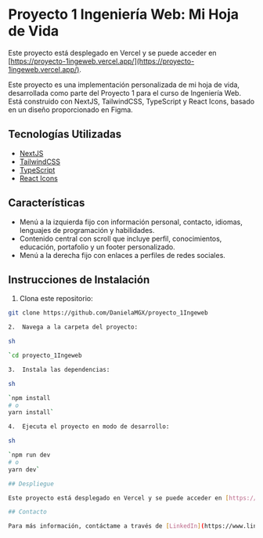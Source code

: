 # Proyecto 1 Ingeniería Web: Mi Hoja de Vida


Este proyecto está desplegado en Vercel y se puede acceder en [https://proyecto-1ingeweb.vercel.app/](https://proyecto-1ingeweb.vercel.app/).

Este proyecto es una implementación personalizada de mi hoja de vida, desarrollada como parte del Proyecto 1 para el curso de Ingeniería Web. Está construido con NextJS, TailwindCSS, TypeScript y React Icons, basado en un diseño proporcionado en Figma.

## Tecnologías Utilizadas

- [NextJS](https://nextjs.org/)
- [TailwindCSS](https://tailwindcss.com/)
- [TypeScript](https://www.typescriptlang.org/)
- [React Icons](https://react-icons.github.io/react-icons/)

## Características

- Menú a la izquierda fijo con información personal, contacto, idiomas, lenguajes de programación y habilidades.
- Contenido central con scroll que incluye perfil, conocimientos, educación, portafolio y un footer personalizado.
- Menú a la derecha fijo con enlaces a perfiles de redes sociales.

## Instrucciones de Instalación

1. Clona este repositorio:
```sh
git clone https://github.com/DanielaMGX/proyecto_1Ingeweb

2.  Navega a la carpeta del proyecto:

sh

`cd proyecto_1Ingeweb

3.  Instala las dependencias:

sh

`npm install
# o
yarn install` 

4.  Ejecuta el proyecto en modo de desarrollo:

sh

`npm run dev
# o
yarn dev` 

## Despliegue

Este proyecto está desplegado en Vercel y se puede acceder en [https://proyecto-1ingeweb.vercel.app/](https://proyecto-1ingeweb.vercel.app/).

## Contacto

Para más información, contáctame a través de [LinkedIn](https://www.linkedin.com/in/daniela-monsalve-gomez-98048a121/) o [GitHub](https://github.com/DanielaMGX).


